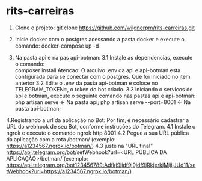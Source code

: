 # rits-carreiras

1. Clone o projeto:
git clone https://github.com/wilgnerpm/rits-carreiras.git
 
2. Inicie docker com o postgres acessando a pasta docker e execute o comando:
docker-compose up -d

3. Na pasta api e na pas api-botman:
3.1 Instale as dependencias, execute o comando:  
composer install
Atencao: O arquivo .env da api e api-botman esta configurada para se conectar com o postgres. Que foi iniciado no item anterior
3.2 Edite o .env da pasta api-botman e coloce no TELEGRAM_TOKEN=<Token do bot>, o token do bot criado.
3.3 iniciando o servicos de api e botman, execute o seguinte comando nas pastas api e api-botman:
  php artisan serve <- Na pasta api;
  php artisan serve --port=8001 <- Na pasta api-botman; 

4.Registrando a url da aplicação no Bot:
Por fim, é necessário cadastrar a URL do webhook de seu Bot, conforme instruções do <a ref="https://core.telegram.org/bots/api#setwebhook">Telegram</a>.
4.1 Instale o ngrok e execute o comando ngrok http 8001
4.2 Pegue a sua URL pública da aplicação com a rota /botman/ (exemplo: https://a1234567.ngrok.io/botman/)
4.3 juste na "URL final" https://api.telegram.org/bot<ACCESS TOKEN>/setWebhook?url=<URL PÚBLICA DA APLICAÇÃO>/botman/ (exemplo: https://api.telegram.org/bot123456789:Adfkj9jjdf9j9jdf9jRkjerkjMijijJUd11/setWebhook?url=https://a1234567.ngrok.io/botman/)
